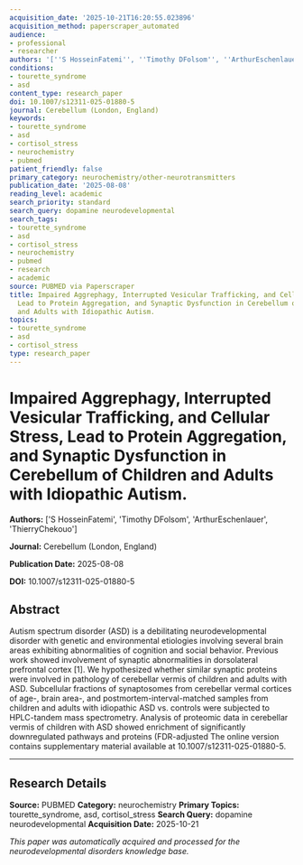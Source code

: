 ```yaml
---
acquisition_date: '2025-10-21T16:20:55.023896'
acquisition_method: paperscraper_automated
audience:
- professional
- researcher
authors: '[''S HosseinFatemi'', ''Timothy DFolsom'', ''ArthurEschenlauer'', ''ThierryChekouo'']'
conditions:
- tourette_syndrome
- asd
content_type: research_paper
doi: 10.1007/s12311-025-01880-5
journal: Cerebellum (London, England)
keywords:
- tourette_syndrome
- asd
- cortisol_stress
- neurochemistry
- pubmed
patient_friendly: false
primary_category: neurochemistry/other-neurotransmitters
publication_date: '2025-08-08'
reading_level: academic
search_priority: standard
search_query: dopamine neurodevelopmental
search_tags:
- tourette_syndrome
- asd
- cortisol_stress
- neurochemistry
- pubmed
- research
- academic
source: PUBMED via Paperscraper
title: Impaired Aggrephagy, Interrupted Vesicular Trafficking, and Cellular Stress,
  Lead to Protein Aggregation, and Synaptic Dysfunction in Cerebellum of Children
  and Adults with Idiopathic Autism.
topics:
- tourette_syndrome
- asd
- cortisol_stress
type: research_paper
---
```


# Impaired Aggrephagy, Interrupted Vesicular Trafficking, and Cellular Stress, Lead to Protein Aggregation, and Synaptic Dysfunction in Cerebellum of Children and Adults with Idiopathic Autism.

**Authors:** ['S HosseinFatemi', 'Timothy DFolsom', 'ArthurEschenlauer', 'ThierryChekouo']

**Journal:** Cerebellum (London, England)

**Publication Date:** 2025-08-08

**DOI:** 10.1007/s12311-025-01880-5

## Abstract

Autism spectrum disorder (ASD) is a debilitating neurodevelopmental disorder with genetic and environmental etiologies involving several brain areas exhibiting abnormalities of cognition and social behavior. Previous work showed involvement of synaptic abnormalities in dorsolateral prefrontal cortex [1]. We hypothesized whether similar synaptic proteins were involved in pathology of cerebellar vermis of children and adults with ASD. Subcellular fractions of synaptosomes from cerebellar vermal cortices of age-, brain area-, and postmortem-interval-matched samples from children and adults with idiopathic ASD vs. controls were subjected to HPLC-tandem mass spectrometry. Analysis of proteomic data in cerebellar vermis of children with ASD showed enrichment of significantly downregulated pathways and proteins (FDR-adjusted The online version contains supplementary material available at 10.1007/s12311-025-01880-5.

---

## Research Details

**Source:** PUBMED
**Category:** neurochemistry
**Primary Topics:** tourette_syndrome, asd, cortisol_stress
**Search Query:** dopamine neurodevelopmental
**Acquisition Date:** 2025-10-21

*This paper was automatically acquired and processed for the neurodevelopmental disorders knowledge base.*
